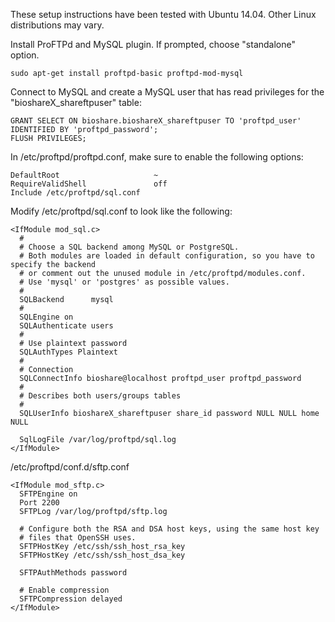 These setup instructions have been tested with Ubuntu 14.04.  Other Linux distributions may vary.

Install ProFTPd and MySQL plugin.  If prompted, choose "standalone" option.
~~~
sudo apt-get install proftpd-basic proftpd-mod-mysql
~~~

Connect to MySQL and create a MySQL user that has read privileges for the "bioshareX_shareftpuser" table:
~~~
GRANT SELECT ON bioshare.bioshareX_shareftpuser TO 'proftpd_user' IDENTIFIED BY 'proftpd_password';
FLUSH PRIVILEGES;
~~~

In /etc/proftpd/proftpd.conf, make sure to enable the following options:
~~~
DefaultRoot                     ~
RequireValidShell               off
Include /etc/proftpd/sql.conf
~~~

Modify /etc/proftpd/sql.conf to look like the following:
~~~
<IfModule mod_sql.c>
  #
  # Choose a SQL backend among MySQL or PostgreSQL.
  # Both modules are loaded in default configuration, so you have to specify the backend
  # or comment out the unused module in /etc/proftpd/modules.conf.
  # Use 'mysql' or 'postgres' as possible values.
  #
  SQLBackend      mysql
  #
  SQLEngine on
  SQLAuthenticate users
  #
  # Use plaintext password
  SQLAuthTypes Plaintext
  #
  # Connection
  SQLConnectInfo bioshare@localhost proftpd_user proftpd_password
  #
  # Describes both users/groups tables
  #
  SQLUserInfo bioshareX_shareftpuser share_id password NULL NULL home NULL
  
  SqlLogFile /var/log/proftpd/sql.log
</IfModule>
~~~

/etc/proftpd/conf.d/sftp.conf
~~~
<IfModule mod_sftp.c>
  SFTPEngine on
  Port 2200
  SFTPLog /var/log/proftpd/sftp.log

  # Configure both the RSA and DSA host keys, using the same host key
  # files that OpenSSH uses.
  SFTPHostKey /etc/ssh/ssh_host_rsa_key
  SFTPHostKey /etc/ssh/ssh_host_dsa_key

  SFTPAuthMethods password

  # Enable compression
  SFTPCompression delayed
</IfModule>
~~~
